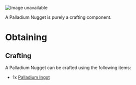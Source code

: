 ![Image unavailable](https://i.imgur.com/oOMl6WU.png)

A Palladium Nugget is purely a crafting component.

# Obtaining

## Crafting

A Palladium Nugget can be crafted using the following items:

* 1x [Palladium Ingot](palladium-ingot)